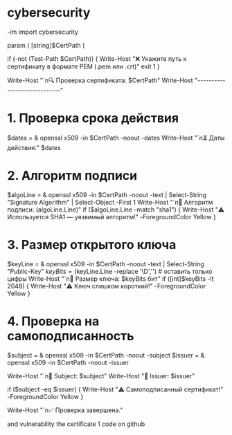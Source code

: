 # cybersecurity
-im import cybersecurity

param (
    [string]$CertPath
)

if (-not (Test-Path $CertPath)) {
    Write-Host "❌ Укажите путь к сертификату в формате PEM (.pem или .crt)"
    exit 1
}

Write-Host "`n🔍 Проверка сертификата: $CertPath"
Write-Host "-----------------------------"

# 1. Проверка срока действия
$dates = & openssl x509 -in $CertPath -noout -dates
Write-Host "`n⏳ Даты действия:"
$dates

# 2. Алгоритм подписи
$algoLine = & openssl x509 -in $CertPath -noout -text | Select-String "Signature Algorithm" | Select-Object -First 1
Write-Host "`n🔏 Алгоритм подписи: $($algoLine.Line)"
if ($algoLine.Line -match "sha1") {
    Write-Host "⚠️ Используется SHA1 — уязвимый алгоритм!" -ForegroundColor Yellow
}

# 3. Размер открытого ключа
$keyLine = & openssl x509 -in $CertPath -noout -text | Select-String "Public-Key"
$keyBits = ($keyLine.Line -replace '\D','') # оставить только цифры
Write-Host "`n🔐 Размер ключа: $keyBits бит"
if ([int]$keyBits -lt 2048) {
    Write-Host "⚠️ Ключ слишком короткий!" -ForegroundColor Yellow
}

# 4. Проверка на самоподписанность
$subject = & openssl x509 -in $CertPath -noout -subject
$issuer  = & openssl x509 -in $CertPath -noout -issuer

Write-Host "`n📌 Subject: $subject"
Write-Host "📌 Issuer: $issuer"

if ($subject -eq $issuer) {
    Write-Host "⚠️ Самоподписанный сертификат!" -ForegroundColor Yellow
}

Write-Host "`n✅ Проверка завершена."

 and vulnerability the certificate 1 code on github 
